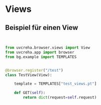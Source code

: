 # Views


## Beispiel für einen View




```python


from uvcreha.browser.views import View
from uvcreha.app import browser
from bg.example import TEMPLATES


@browser.register("/test")
class TestView(View):

    template = TEMPLATES["test_views.pt"]

    def GET(self):
        return dict(request=self.request)

```

